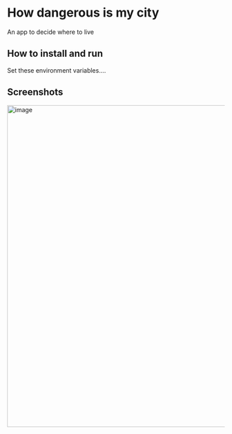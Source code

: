 # How dangerous is my city

An app to decide where to live 

## How to install and run

Set these environment variables.... 

## Screenshots

<img width="744" alt="image" src="https://github.com/user-attachments/assets/0f0f20a9-61c7-44d4-9fb1-3edeef35d32e">
